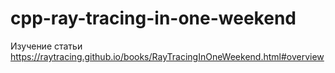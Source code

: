 # cpp-ray-tracing-in-one-weekend
Изучение статьи https://raytracing.github.io/books/RayTracingInOneWeekend.html#overview
